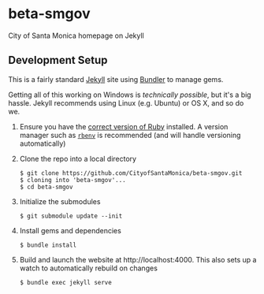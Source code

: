 # beta-smgov

City of Santa Monica homepage on Jekyll

## Development Setup

This is a fairly standard [Jekyll][1] site using [Bundler][2] to manage gems.

Getting all of this working on Windows is *technically possible*, but it's a big
hassle. Jekyll recommends using Linux (e.g. Ubuntu) or OS X, and so do we.

1. Ensure you have the [correct version of Ruby][3] installed. A version manager
   such as [`rbenv`][4] is recommended (and will handle versioning automatically)

1. Clone the repo into a local directory

   ```
   $ git clone https://github.com/CityofSantaMonica/beta-smgov.git
   $ cloning into 'beta-smgov'...
   $ cd beta-smgov
   ```

1. Initialize the submodules

   ```
   $ git submodule update --init
   ```

1. Install gems and dependencies

   ```
   $ bundle install
   ```

1. Build and launch the website at http://localhost:4000. This also sets up a
   watch to automatically rebuild on changes

   ```
   $ bundle exec jekyll serve
   ```

[1]: http://jekyllrb.com/
[2]: http://bundler.io/
[3]: .ruby-version
[4]: https://github.com/rbenv/rbenv#basic-github-checkout
